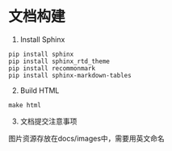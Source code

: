 # 文档构建
1. Install Sphinx
```
pip install sphinx
pip install sphinx_rtd_theme
pip install recommonmark
pip install sphinx-markdown-tables
```

2. Build HTML
```
make html
```

3. 文档提交注意事项

图片资源存放在docs/images中，需要用英文命名
